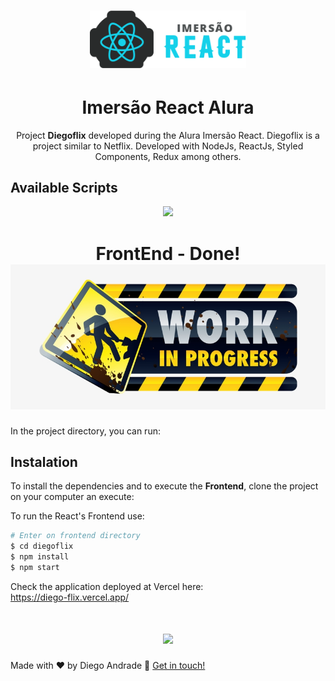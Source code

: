<h1 align="center">
    <img alt="Imersão React Alura" title="#ImersaoReact" src="src/assets/logoImersao.svg" width="250px" />
</h1>
<h1 align="center">Imersão React Alura</h1>
<p align="center">Project <strong>Diegoflix</strong> developed during the Alura Imersão React.
    Diegoflix is a project similar to Netflix. Developed with NodeJs, ReactJs, Styled Components, Redux among others.
</p>

## Available Scripts
<p align="center">
  <!--<a aria-label="NodeJs version" href="https://github.com/nodejs/node/blob/master/doc/changelogs/CHANGELOG_V12.md#12.14.1">
    <img src="https://img.shields.io/badge/node.js@lts-12.14.1-informational?logo=Node.JS"></img>
  </a> -->
  <a aria-label="ReactJs version" href="https://github.com/facebook/react/blob/master/CHANGELOG.md#16120-november-14-2019">
    <img src="https://img.shields.io/badge/react-16.12.0-informational?logo=react"></img>
  </a>
    
  <h1 align="center">
    FrontEnd - Done!
    <img src="src/assets/construcao.png"></img>
  </h1>
</p>

In the project directory, you can run:
## Instalation
To install the dependencies and to execute the **Frontend**, clone the project on your computer an execute:

To run the React's Frontend use:
```bash
# Enter on frontend directory
$ cd diegoflix
$ npm install
$ npm start
```
Check the application deployed at Vercel here:    
https://diego-flix.vercel.app/

 <h1 align="center">
    <img src="src/assets/frontend.gif" width="800px"></img>
</h1>

Made with ♥ by Diego Andrade :wave: [Get in touch!](https://www.linkedin.com/in/diego-rodrigo-de-andrade-98a0271a0/)
